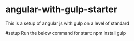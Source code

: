 # angular-with-gulp-starter
This is a setup of angular js with gulp on a level of standard

#setup
Run the below command for start:
npm install
gulp
